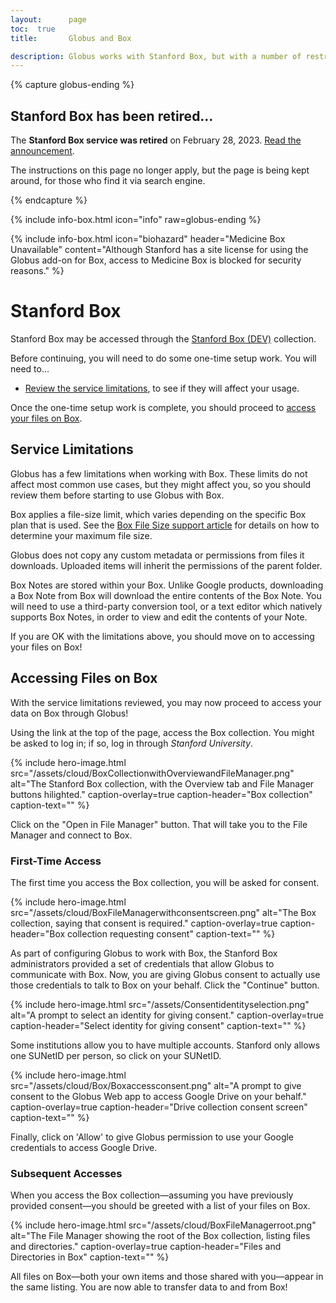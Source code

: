 ```yaml
---
layout:      page
toc:  true
title:       Globus and Box

description: Globus works with Stanford Box, but with a number of restrictions.
---
```


{% capture globus-ending %}
<h2>Stanford Box has been retired…</h2>
<p>The <b>Stanford Box service was retired</b> on February 28, 2023.
<a href="{{ "2023/02/23/box-deprecation.html" | relative_url }}">Read the announcement</a>.
</p>
<p>The instructions on this page no longer apply, but the page is being kept
around, for those who find it via search engine.</p>
{% endcapture %}

{% include info-box.html
   icon="info"
   raw=globus-ending
%}

{% include info-box.html
   icon="biohazard"
   header="Medicine Box Unavailable"
   content="Although Stanford has a site license for using the Globus add-on for Box, access to Medicine Box is blocked for security reasons."
%}

# Stanford Box

Stanford Box may be accessed through the [Stanford Box
(DEV)](https://app.globus.org/file-manager/collections/9988335d-9800-47e6-9645-0d2813c4707e/overview)
collection.

Before continuing, you will need to do some one-time setup work.  You will need
to…

* <a href="#service-limitations">Review the service limitations</a>, to see if
  they will affect your usage.

Once the one-time setup work is complete, you should proceed to <a
href="#accessing-files-on-box">access your files on Box</a>.

## Service Limitations

Globus has a few limitations when working with Box.  These
limits do not affect most common use cases, but they might affect you, so you
should review them before starting to use Globus with Box.

Box applies a file-size limit, which varies depending on the specific Box plan
that is used.  See the [Box File Size support
article](https://support.box.com/hc/en-us/articles/360043697314-Understand-the-Maximum-File-Size-You-Can-Upload-to-Box)
for details on how to determine your maximum file size.

Globus does not copy any custom metadata or permissions from files it
downloads.  Uploaded items will inherit the permissions of the parent folder.

Box Notes are stored within your Box.  Unlike Google products, downloading a
Box Note from Box will download the entire contents of the Box Note.  You will
need to use a third-party conversion tool, or a text editor which natively
supports Box Notes, in order to view and edit the contents of your Note.

If you are OK with the limitations above, you should move on to accessing your
files on Box!

## Accessing Files on Box

With the service limitations reviewed, you may now proceed to access your data
on Box through Globus!

Using the link at the top of the page, access the Box collection.  You might be
asked to log in; if so, log in through *Stanford University*.

{% include hero-image.html
   src="/assets/cloud/BoxCollectionwithOverviewandFileManager.png"
   alt="The Stanford Box collection, with the Overview tab and File Manager buttons hilighted."
   caption-overlay=true
   caption-header="Box collection"
   caption-text=""
%}

Click on the "Open in File Manager" button.  That will take you to the File
Manager and connect to Box.

### First-Time Access

The first time you access the Box collection, you will be asked for consent.

{% include hero-image.html
   src="/assets/cloud/BoxFileManagerwithconsentscreen.png"
   alt="The Box collection, saying that consent is required."
   caption-overlay=true
   caption-header="Box collection requesting consent"
   caption-text=""
%}

As part of configuring Globus to work with Box, the Stanford Box administrators
provided a set of credentials that allow Globus to communicate with Box.  Now,
you are giving Globus consent to actually use those credentials to talk to Box
on your behalf.  Click the "Continue" button.

{% include hero-image.html
   src="/assets/Consentidentityselection.png"
   alt="A prompt to select an identity for giving consent."
   caption-overlay=true
   caption-header="Select identity for giving consent"
   caption-text=""
%}

Some institutions allow you to have multiple accounts.  Stanford only allows
one SUNetID per person, so click on your SUNetID.

{% include hero-image.html
   src="/assets/cloud/Box/Boxaccessconsent.png"
   alt="A prompt to give consent to the Globus Web app to access Google Drive on your behalf."
   caption-overlay=true
   caption-header="Drive collection consent screen"
   caption-text=""
%}

Finally, click on 'Allow' to give Globus permission to use your Google
credentials to access Google Drive.

### Subsequent Accesses

When you access the Box collection—assuming you have previously provided
consent—you should be greeted with a list of your files on Box.

{% include hero-image.html
   src="/assets/cloud/BoxFileManagerroot.png"
   alt="The File Manager showing the root of the Box collection, listing files and directories."
   caption-overlay=true
   caption-header="Files and Directories in Box"
   caption-text=""
%}

All files on Box—both your own items and those shared with you—appear in the
same listing.  You are now able to transfer data to and from Box!




